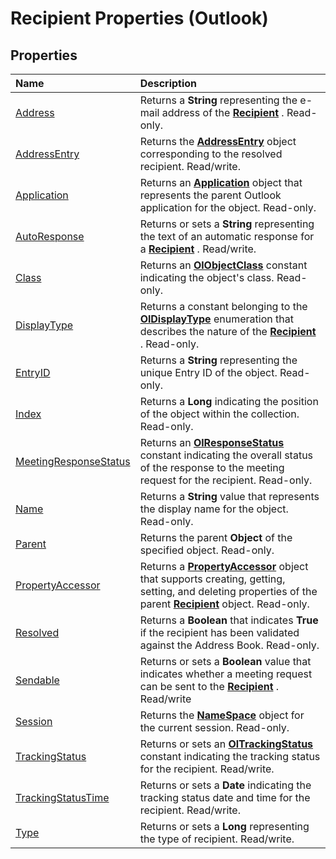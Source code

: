 
# Recipient Properties (Outlook)

## Properties



|**Name**|**Description**|
|:-----|:-----|
|[Address](8e14f39a-0000-1039-bb0b-7726d7828a68.md)|Returns a  **String** representing the e-mail address of the **[Recipient](8cee4d79-ec55-52a4-710b-6456944ca86d.md)** . Read-only.|
|[AddressEntry](3b2b524e-4dd5-9ff4-98cc-811746ea0453.md)|Returns the  **[AddressEntry](d4a0a85e-8bab-bc56-57bc-d70c3c570c8e.md)** object corresponding to the resolved recipient. Read/write.|
|[Application](6968733a-a307-49f5-ba78-c0a1ac573803.md)|Returns an  **[Application](797003e7-ecd1-eccb-eaaf-32d6ddde8348.md)** object that represents the parent Outlook application for the object. Read-only.|
|[AutoResponse](db6e0658-8e12-ac0b-4317-396cfe4620f6.md)|Returns or sets a  **String** representing the text of an automatic response for a **[Recipient](8cee4d79-ec55-52a4-710b-6456944ca86d.md)** . Read/write.|
|[Class](1e6aa19a-16ee-7835-c2fb-f5523e8614c4.md)|Returns an  **[OlObjectClass](33d724b3-df3c-2a7f-a80f-93b66d96f588.md)** constant indicating the object's class. Read-only.|
|[DisplayType](1109138d-ef1b-deec-13cc-8443d03e825c.md)|Returns a constant belonging to the  **[OlDisplayType](356e5f75-8aa2-e28d-64ee-27b78348ba7a.md)** enumeration that describes the nature of the **[Recipient](8cee4d79-ec55-52a4-710b-6456944ca86d.md)** . Read-only.|
|[EntryID](f71d384c-6e1c-f96c-1415-cf21a0c26712.md)|Returns a  **String** representing the unique Entry ID of the object. Read-only.|
|[Index](fe2ef09a-0046-1f82-e2ad-2e4cbb5a403f.md)|Returns a  **Long** indicating the position of the object within the collection. Read-only.|
|[MeetingResponseStatus](27f3e40a-b5e9-9f36-ae26-78cc85d160fa.md)|Returns an  **[OlResponseStatus](b473d57a-76a1-0862-fecb-baf1cf317772.md)** constant indicating the overall status of the response to the meeting request for the recipient. Read-only.|
|[Name](c444a728-3c1d-efd5-036e-d14fb2e7164a.md)|Returns a  **String** value that represents the display name for the object. Read-only.|
|[Parent](fa37d562-af43-26f7-b446-fccf510e925a.md)|Returns the parent  **Object** of the specified object. Read-only.|
|[PropertyAccessor](fe10f888-f17a-932e-988b-ed565d6a169f.md)|Returns a  **[PropertyAccessor](2fc91e13-703c-3ec9-9066-ffee7144306c.md)** object that supports creating, getting, setting, and deleting properties of the parent **[Recipient](8cee4d79-ec55-52a4-710b-6456944ca86d.md)** object. Read-only.|
|[Resolved](09c7655b-5acd-b527-56f6-59bc994a5ca1.md)|Returns a  **Boolean** that indicates **True** if the recipient has been validated against the Address Book. Read-only.|
|[Sendable](ba6c3f35-5e51-f502-fb74-5403de3411e9.md)|Returns or sets a  **Boolean** value that indicates whether a meeting request can be sent to the **[Recipient](8cee4d79-ec55-52a4-710b-6456944ca86d.md)** . Read/write|
|[Session](0719e438-c9b0-ecca-1aa0-f25c9b21fe69.md)|Returns the  **[NameSpace](f0dcaa19-07f5-5d42-a3bf-2e42b7885644.md)** object for the current session. Read-only.|
|[TrackingStatus](15787403-de2c-ee9f-4f8b-587cf1ee6087.md)|Returns or sets an  **[OlTrackingStatus](a2253862-b1a1-6d99-81ad-1984ba615919.md)** constant indicating the tracking status for the recipient. Read/write.|
|[TrackingStatusTime](906fec55-13da-5a83-c4c6-fa2cd07d6d7a.md)|Returns or sets a  **Date** indicating the tracking status date and time for the recipient. Read/write.|
|[Type](3bdc616c-f008-ec95-0a92-0f704eedee34.md)|Returns or sets a  **Long** representing the type of recipient. Read/write.|
